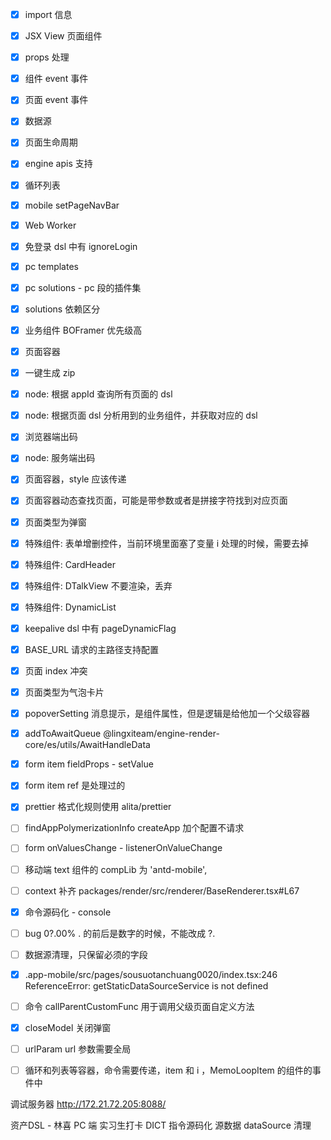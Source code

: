 - [x] import 信息
- [x] JSX View 页面组件
- [x] props 处理
- [x] 组件 event 事件
- [x] 页面 event 事件
- [x] 数据源
- [x] 页面生命周期
- [x] engine apis 支持
- [x] 循环列表
- [x] mobile setPageNavBar
- [x] Web Worker
- [x] 免登录 dsl 中有 ignoreLogin
- [x] pc templates
- [x] pc solutions - pc 段的插件集
- [x] solutions 依赖区分
- [x] 业务组件 BOFramer 优先级高
- [x] 页面容器
- [x] 一键生成 zip
- [x] node: 根据 appId 查询所有页面的 dsl
- [x] node: 根据页面 dsl 分析用到的业务组件，并获取对应的 dsl
- [x] 浏览器端出码
- [x] node: 服务端出码
- [x] 页面容器，style 应该传递
- [x] 页面容器动态查找页面，可能是带参数或者是拼接字符找到对应页面
- [x] 页面类型为弹窗
- [x] 特殊组件: 表单增删控件，当前环境里面塞了变量 i 处理的时候，需要去掉
- [x] 特殊组件: CardHeader
- [x] 特殊组件: DTalkView 不要渲染，丢弃
- [x] 特殊组件: DynamicList
- [x] keepalive dsl 中有 pageDynamicFlag
- [x] BASE_URL 请求的主路径支持配置
- [x] 页面 index 冲突

- [x] 页面类型为气泡卡片
- [x] popoverSetting 消息提示，是组件属性，但是逻辑是给他加一个父级容器
- [x] addToAwaitQueue @lingxiteam/engine-render-core/es/utils/AwaitHandleData
- [x] form item fieldProps - setValue
- [x] form item ref 是处理过的
- [x] prettier 格式化规则使用 alita/prettier
- [ ] findAppPolymerizationInfo createApp 加个配置不请求
- [ ] form onValuesChange - listenerOnValueChange
- [ ] 移动端 text 组件的 compLib 为 'antd-mobile',
- [ ] context 补齐 packages/render/src/renderer/BaseRenderer.tsx#L67
- [x] 命令源码化 - console
- [ ] bug 0?.00% . 的前后是数字的时候，不能改成 ?.
- [ ] 数据源清理，只保留必须的字段
- [x] .app-mobile/src/pages/sousuotanchuang0020/index.tsx:246 ReferenceError: getStaticDataSourceService is not defined
- [ ] 命令 callParentCustomFunc 用于调用父级页面自定义方法
- [x] closeModel 关闭弹窗
- [ ] urlParam url 参数需要全局
- [ ] 循环和列表等容器，命令需要传递，item 和 i ，MemoLoopItem 的组件的事件中

调试服务器 http://172.21.72.205:8088/

资产DSL - 林喜
PC 端 实习生打卡
DICT
指令源码化
源数据 dataSource 清理

